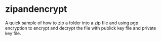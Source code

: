 # zipandencrypt

A quick sample of how to zip a folder into a zip file and using pgp encryption to encrypt and decrypt the file with publick key file and private key file. 
